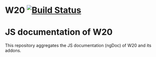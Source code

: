 # W20 [![Build Status](https://travis-ci.org/seedstack/jsdoc.svg)](https://travis-ci.org/seedstack/jsdoc)

# JS documentation of W20

This repository aggregates the JS documentation (ngDoc) of W20 and its addons. 